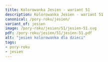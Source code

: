 ```yaml
---
title: Kolorowanka Jesien - wariant 51
description: Kolorowanka Jesien - wariant 51
canonical: /pory-roku/jesien/
variant_of: jesien
image: /pory-roku/jesien/51/jesien-51.svg
pdf: /pory-roku/jesien/51/jesien-51.pdf
alt: "jesien kolorowanka dla dzieci"
tags:
- pory-roku
- jesien
---
```

